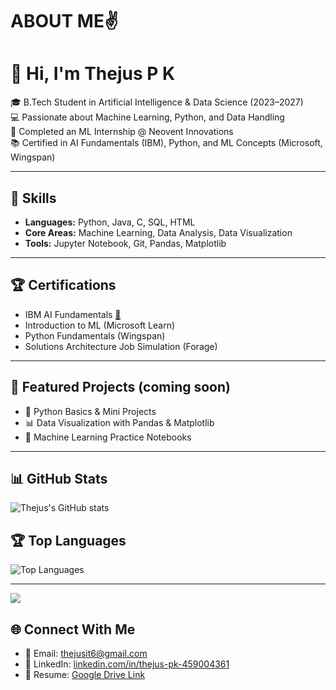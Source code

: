 # ABOUT ME✌
# 👋 Hi, I'm Thejus P K  

🎓 B.Tech Student in Artificial Intelligence & Data Science (2023–2027)  
💻 Passionate about Machine Learning, Python, and Data Handling  
🚀 Completed an ML Internship @ Neovent Innovations  
📚 Certified in AI Fundamentals (IBM), Python, and ML Concepts (Microsoft, Wingspan)  

---

## 🔧 Skills
- **Languages:** Python, Java, C, SQL, HTML  
- **Core Areas:** Machine Learning, Data Analysis, Data Visualization  
- **Tools:** Jupyter Notebook, Git, Pandas, Matplotlib  

---

## 🏆 Certifications
- IBM AI Fundamentals [🔗](https://www.credly.com/badges/e264b009-3500-441e-aa9f-06de082c18f6)  
- Introduction to ML (Microsoft Learn)  
- Python Fundamentals (Wingspan)  
- Solutions Architecture Job Simulation (Forage)  

---

## 📌 Featured Projects (coming soon)
- 🐍 Python Basics & Mini Projects  
- 📊 Data Visualization with Pandas & Matplotlib  
- 🤖 Machine Learning Practice Notebooks  
---
## 📊 GitHub Stats
![Thejus's GitHub stats](https://github-readme-stats.vercel.app/api?username=thejuspk07&show_icons=true&theme=radical)

## 🏆 Top Languages
![Top Languages](https://github-readme-stats.vercel.app/api/top-langs/?username=thejuspk07&layout=compact&theme=radical)

---

![](https://komarev.com/ghpvc/?username=thejuspk07&color=blueviolet)

## 🌐 Connect With Me
- 📧 Email: [thejusit6@gmail.com](mailto:thejusit6@gmail.com)  
- 💼 LinkedIn: [linkedin.com/in/thejus-pk-459004361](https://www.linkedin.com/in/thejus-pk-459004361/)  
- 📂 Resume: [Google Drive Link](https://drive.google.com/file/d/1sQ0lUAI0rWvAlCryXZlU62yll2MebcJT/view?usp=drivesdk)
